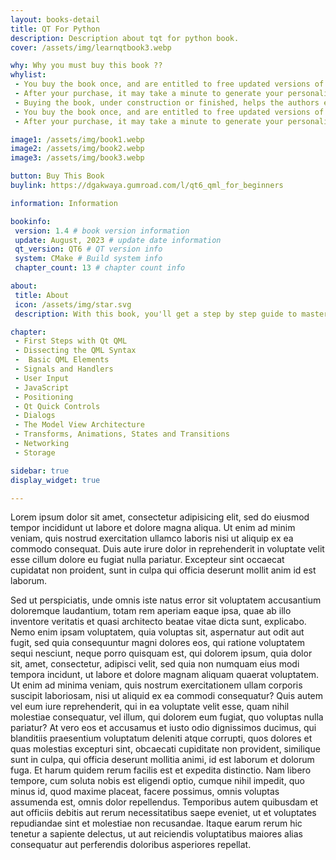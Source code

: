 ```yaml
---
layout: books-detail
title: QT For Python
description: Description about tqt for python book.
cover: /assets/img/learnqtbook3.webp

why: Why you must buy this book ??
whylist: 
 - You buy the book once, and are entitled to free updated versions of the book.
 - After your purchase, it may take a minute to generate your personalized copy of the book. Once that's done, you'll get access to the book.
 - Buying the book, under construction or finished, helps the authors efforts in creating content for the Qt community out there.
 - You buy the book once, and are entitled to free updated versions of the book.
 - After your purchase, it may take a minute to generate your personalized copy of the book. Once that's done, you'll get access to the book.

image1: /assets/img/book1.webp
image2: /assets/img/book2.webp
image3: /assets/img/book3.webp

button: Buy This Book 
buylink: https://dgakwaya.gumroad.com/l/qt6_qml_for_beginners 

information: Information

bookinfo:
 version: 1.4 # book version information
 update: August, 2023 # update date information
 qt_version: QT6 # QT version info
 system: CMake # Build system info
 chapter_count: 13 # chapter count info

about:
 title: About
 icon: /assets/img/star.svg
 description: With this book, you'll get a step by step guide to mastering Qt6 QML from the absolute beginning all the way to intermediate topics in both PDF and EPUB format.

chapter:
 - First Steps with Qt QML 
 - Dissecting the QML Syntax 
 -  Basic QML Elements
 - Signals and Handlers
 - User Input
 - JavaScript
 - Positioning
 - Qt Quick Controls
 - Dialogs
 - The Model View Architecture
 - Transforms, Animations, States and Transitions
 - Networking
 - Storage

sidebar: true
display_widget: true

---
```



Lorem ipsum dolor sit amet, consectetur adipisicing elit, sed do eiusmod tempor incididunt ut labore et dolore magna aliqua. Ut enim ad minim veniam, quis nostrud exercitation ullamco laboris nisi ut aliquip ex ea commodo consequat. Duis aute irure dolor in reprehenderit in voluptate velit esse cillum dolore eu fugiat nulla pariatur. Excepteur sint occaecat cupidatat non proident, sunt in culpa qui officia deserunt mollit anim id est laborum.

Sed ut perspiciatis, unde omnis iste natus error sit voluptatem accusantium doloremque laudantium, totam rem aperiam eaque ipsa, quae ab illo inventore veritatis et quasi architecto beatae vitae dicta sunt, explicabo. Nemo enim ipsam voluptatem, quia voluptas sit, aspernatur aut odit aut fugit, sed quia consequuntur magni dolores eos, qui ratione voluptatem sequi nesciunt, neque porro quisquam est, qui dolorem ipsum, quia dolor sit, amet, consectetur, adipisci velit, sed quia non numquam eius modi tempora incidunt, ut labore et dolore magnam aliquam quaerat voluptatem. Ut enim ad minima veniam, quis nostrum exercitationem ullam corporis suscipit laboriosam, nisi ut aliquid ex ea commodi consequatur? Quis autem vel eum iure reprehenderit, qui in ea voluptate velit esse, quam nihil molestiae consequatur, vel illum, qui dolorem eum fugiat, quo voluptas nulla pariatur? At vero eos et accusamus et iusto odio dignissimos ducimus, qui blanditiis praesentium voluptatum deleniti atque corrupti, quos dolores et quas molestias excepturi sint, obcaecati cupiditate non provident, similique sunt in culpa, qui officia deserunt mollitia animi, id est laborum et dolorum fuga. Et harum quidem rerum facilis est et expedita distinctio. Nam libero tempore, cum soluta nobis est eligendi optio, cumque nihil impedit, quo minus id, quod maxime placeat, facere possimus, omnis voluptas assumenda est, omnis dolor repellendus. Temporibus autem quibusdam et aut officiis debitis aut rerum necessitatibus saepe eveniet, ut et voluptates repudiandae sint et molestiae non recusandae. Itaque earum rerum hic tenetur a sapiente delectus, ut aut reiciendis voluptatibus maiores alias consequatur aut perferendis doloribus asperiores repellat.